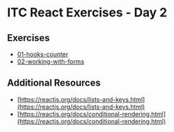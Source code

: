 # ITC React Exercises - Day 2

## Exercises

- [01-hooks-counter](./01-hooks-counter/README.md)
- [02-working-with-forms](./02-working-with-forms/README.md)

## Additional Resources

* [https://reactjs.org/docs/lists-and-keys.html](https://reactjs.org/docs/lists-and-keys.html)
* [https://reactjs.org/docs/conditional-rendering.html](https://reactjs.org/docs/conditional-rendering.html)